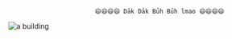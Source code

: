                             😄😄😄😄 Dảk Dảk Bủh Bủh lmao 😄😄😄😄


![a building](https://csgopedia.com/uploads/blog/image042.jpg)
<!--
**minhglhf/minhglhf** is a ✨ _special_ ✨ repository because its `README.md` (this file) appears on your GitHub profile.

Here are some ideas to get you started:

- 🔭 I’m currently working on ...
- 🌱 I’m currently learning ...
- 👯 I’m looking to collaborate on ...
- 🤔 I’m looking for help with ...
- 💬 Ask me about ...
- 📫 How to reach me: ...
- 😄 Pronouns: ...
- ⚡ Fun fact: ...
-->
